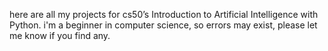 here are all my projects for cs50’s Introduction to Artificial Intelligence with Python.
i'm a beginner in computer science, so errors may exist, please let me know if you find any.
